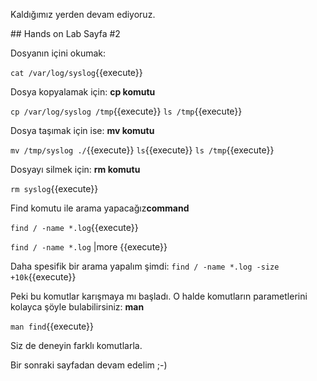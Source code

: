 Kaldığımız yerden devam ediyoruz.

## Hands on Lab Sayfa #2

Dosyanın içini okumak: 

`cat /var/log/syslog`{{execute}}

Dosya kopyalamak için: **cp komutu**

`cp /var/log/syslog /tmp`{{execute}}
`ls /tmp`{{execute}}

Dosya taşımak için ise: **mv komutu**

`mv /tmp/syslog ./`{{execute}}
`ls`{{execute}}
`ls /tmp`{{execute}}

Dosyayı silmek için: **rm komutu**

`rm syslog`{{execute}}

Find komutu ile arama yapacağız**command**

`find / -name *.log`{{execute}}

`find / -name *.log` |more {{execute}}

Daha spesifik bir arama yapalım şimdi:
`find / -name *.log -size +10k`{{execute}}

Peki bu komutlar karışmaya mı başladı. O halde komutların parametlerini kolayca şöyle bulabilirsiniz: **man**

`man find`{{execute}}

Siz de deneyin farklı komutlarla. 

Bir sonraki sayfadan devam edelim ;-)